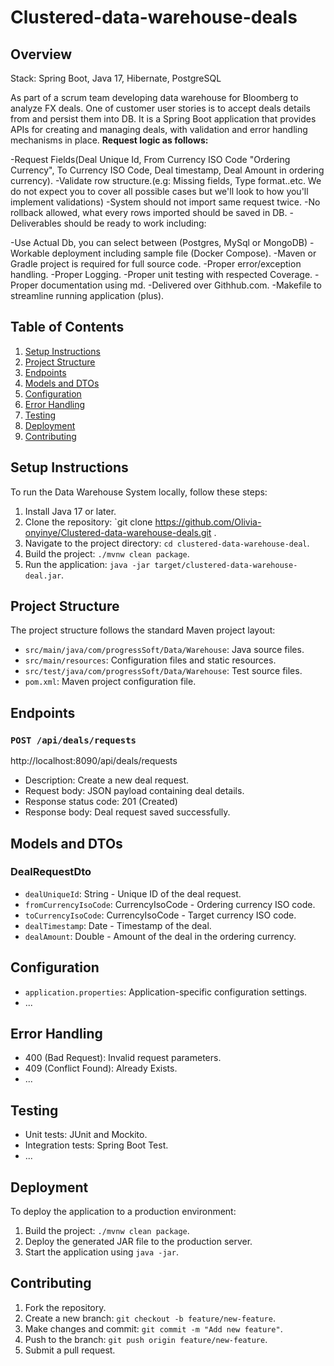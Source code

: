 # Clustered-data-warehouse-deals

## Overview

Stack: Spring Boot, Java 17, Hibernate, PostgreSQL

As part of a scrum team developing data warehouse for Bloomberg to analyze FX deals. One of customer user stories is to accept deals details from and persist them into DB.
It is a Spring Boot application that provides APIs for creating and managing deals, with validation and error handling mechanisms in place.
**Request logic as follows:**

-Request Fields(Deal Unique Id, From Currency ISO Code "Ordering Currency", To Currency ISO Code, Deal timestamp, Deal Amount in ordering currency).
-Validate row structure.(e.g: Missing fields, Type format..etc. We do not expect you to cover all possible cases but we'll look to how you'll implement validations)
-System should not import same request twice.
-No rollback allowed, what every rows imported should be saved in DB.
-Deliverables should be ready to work including:

-Use Actual Db, you can select between (Postgres, MySql or MongoDB)
-Workable deployment including sample file (Docker Compose).
-Maven or Gradle project is required for full source code.
-Proper error/exception handling.
-Proper Logging.
-Proper unit testing with respected Coverage.
-Proper documentation using md.
-Delivered over Githhub.com.
-Makefile to streamline running application (plus).

## Table of Contents
1. [Setup Instructions](#setup-instructions)
2. [Project Structure](#project-structure)
3. [Endpoints](#endpoints)
4. [Models and DTOs](#models-and-dtos)
5. [Configuration](#configuration)
6. [Error Handling](#error-handling)
7. [Testing](#testing)
8. [Deployment](#deployment)
9. [Contributing](#contributing)

## Setup Instructions
To run the Data Warehouse System locally, follow these steps:
1. Install Java 17 or later.
2. Clone the repository: `git clone https://github.com/Olivia-onyinye/Clustered-data-warehouse-deals.git .
3. Navigate to the project directory: `cd clustered-data-warehouse-deal`.
4. Build the project: `./mvnw clean package`.
5. Run the application: `java -jar target/clustered-data-warehouse-deal.jar`.

## Project Structure
The project structure follows the standard Maven project layout:

- `src/main/java/com/progressSoft/Data/Warehouse`: Java source files.
- `src/main/resources`: Configuration files and static resources.
- `src/test/java/com/progressSoft/Data/Warehouse`: Test source files.
- `pom.xml`: Maven project configuration file.

## Endpoints
### `POST /api/deals/requests`
http://localhost:8090/api/deals/requests
- Description: Create a new deal request.
- Request body: JSON payload containing deal details.
- Response status code: 201 (Created)
- Response body: Deal request saved successfully.

## Models and DTOs
### DealRequestDto
- `dealUniqueId`: String - Unique ID of the deal request.
- `fromCurrencyIsoCode`: CurrencyIsoCode - Ordering currency ISO code.
- `toCurrencyIsoCode`: CurrencyIsoCode - Target currency ISO code.
- `dealTimestamp`: Date - Timestamp of the deal.
- `dealAmount`: Double - Amount of the deal in the ordering currency.

## Configuration
- `application.properties`: Application-specific configuration settings.
- ...

## Error Handling
- 400 (Bad Request): Invalid request parameters.
- 409 (Conflict Found): Already Exists.
- ...

## Testing
- Unit tests: JUnit and Mockito.
- Integration tests: Spring Boot Test.
- ...

## Deployment
To deploy the application to a production environment:
1. Build the project: `./mvnw clean package`.
2. Deploy the generated JAR file to the production server.
3. Start the application using `java -jar`.

## Contributing
1. Fork the repository.
2. Create a new branch: `git checkout -b feature/new-feature`.
3. Make changes and commit: `git commit -m "Add new feature"`.
4. Push to the branch: `git push origin feature/new-feature`.
5. Submit a pull request.
